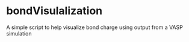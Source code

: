 # bondVisulalization
A simple script to help visualize bond charge using output from a VASP simulation
